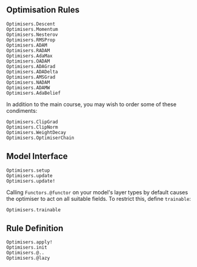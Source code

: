 
## Optimisation Rules

```@docs
Optimisers.Descent
Optimisers.Momentum
Optimisers.Nesterov
Optimisers.RMSProp
Optimisers.ADAM
Optimisers.RADAM
Optimisers.AdaMax
Optimisers.OADAM
Optimisers.ADAGrad
Optimisers.ADADelta
Optimisers.AMSGrad
Optimisers.NADAM
Optimisers.ADAMW
Optimisers.AdaBelief
```

In addition to the main course, you may wish to order some of these condiments:

```@docs
Optimisers.ClipGrad
Optimisers.ClipNorm
Optimisers.WeightDecay
Optimisers.OptimiserChain
```

## Model Interface

```@docs
Optimisers.setup
Optimisers.update
Optimisers.update!
```

Calling `Functors.@functor` on your model's layer types by default causes the
optimiser to act on all suitable fields. To restrict this, define `trainable`:

```@docs
Optimisers.trainable
```

## Rule Definition

```@docs
Optimisers.apply!
Optimisers.init
Optimisers.@..
Optimisers.@lazy
```
